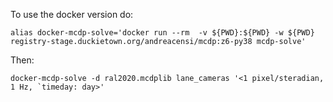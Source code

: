 
To use the docker version do:

    alias docker-mcdp-solve='docker run --rm  -v ${PWD}:${PWD} -w ${PWD} registry-stage.duckietown.org/andreacensi/mcdp:z6-py38 mcdp-solve'

Then:

    docker-mcdp-solve -d ral2020.mcdplib lane_cameras '<1 pixel/steradian, 1 Hz, `timeday: day>'
